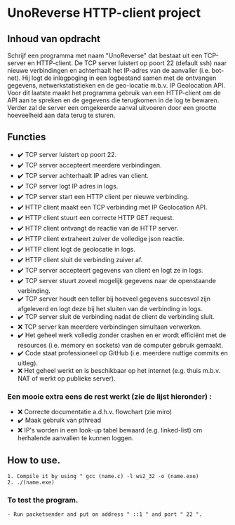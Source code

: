 # UnoReverse HTTP-client project

## Inhoud van opdracht
Schrijf een programma met naam "UnoReverse" dat bestaat uit een TCP-server en HTTP-client. De TCP server luistert op poort 22 (default ssh) naar nieuwe verbindingen en achterhaalt het IP-adres van de aanvaller (i.e. bot-net). Hij logt de inlogpoging in een logbestand samen met de ontvangen gegevens, netwerkstatistieken en de geo-locatie m.b.v. IP Geolocation API. Voor dit laatste maakt het programma gebruik van een HTTP-client om de API aan te spreken en de gegevens die terugkomen in de log te bewaren. Verder zal de server een omgekeerde aanval uitvoeren door een grootte hoeveelheid aan data terug te sturen.

## Functies
- ✔️ TCP server luistert op poort 22.
- ✔️ TCP server accepteert meerdere verbindingen.
- ✔️ TCP server achterhaalt IP adres van client.
- ✔️ TCP server logt IP adres in logs.
- ✔️ TCP server start een HTTP client per nieuwe verbinding.
- ✔️ HTTP client maakt een TCP verbinding met IP Geolocation API.
- ✔️ HTTP client stuurt een correcte HTTP GET request.
- ✔️ HTTP client ontvangt de reactie van de HTTP server.
- ✔️ HTTP client extraheert zuiver de volledige json reactie.
- ✔️ HTTP client logt de geolocatie in logs.
- ✔️ HTTP client sluit de verbinding zuiver af.
- ✔️ TCP server accepteert gegevens van client en logt ze in logs.
- ✔️ TCP server stuurt zoveel mogelijk gegevens naar de openstaande verbinding.
- ✔️ TCP server houdt een teller bij hoeveel gegevens succesvol zijn afgeleverd en logt deze bij het sluiten van de verbinding in logs.
- ✔️ TCP server sluit de verbinding nadat de client de verbinding sluit.
- ❌ TCP server kan meerdere verbindingen simultaan verwerken.
- ✔️ Het geheel werk volledig zonder crashen en er wordt efficiënt met de resources (i.e. memory en sockets) van de computer gebruik gemaakt.
- ✔️ Code staat professioneel op GitHub (i.e. meerdere nuttige commits en uitleg).
- ❌ Het geheel werkt en is beschikbaar op het internet (e.g. thuis m.b.v. NAT of werkt op publieke server).
### Een mooie extra eens de rest werkt (zie de lijst hieronder) :
  - ❌ Correcte documentatie a.d.h.v. flowchart (zie miro)
  - ✔️ Maak gebruik van pthread
  - ❌ IP's worden in een look-up tabel bewaard (e.g. linked-list) om herhalende aanvallen te kunnen loggen.

## How to use.
    1. Compile it by using " gcc (name.c) -l ws2_32 -o (name.exe)
    2. ./(name.exe)
### To test the program.
    - Run packetsender and put on address " ::1 " and port " 22 ".
